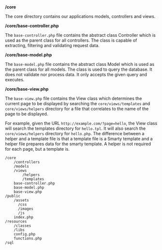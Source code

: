 **/core**

The core directory contains our applications models, controllers and views.

**/core/base-controller.php**

The `base-controller.php` file contains the abstract class Controller which is used as the parent class for all controllers. The class is capable of extracting, filtering and validating request data.

**/core/base-model.php**

The `base-model.php` file contains the abstract class Model which is used as the parent class for all models. The class is used to query the database. It does not validate nor process data. It only accepts the given query and executes.

**/core/base-view.php**

The `base-view.php` file contains the View class which determines the current page to be displayed by searching the `core/views/templates` and `core/views/helpers` directory for a file that correlates to the name of the page to be displayed.

For example, given the URL `http://example.com/?page=hello`, the View class will search the templates directory for `hello.tpl`. It will also search the `core/views/helpers` directory for `hello.php`. The difference between a helper and a template file is that a template file is a Smarty template and a helper file prepares data for the smarty template. A helper is not required for each page, but a template is.

```
/core
    /controllers
    /models
    /views
        /helpers
        /templates
    base-controller.php
    base-model.php
    base-view.php
/public
    /assets
      /css
      /images
      /js
    index.php
/resources
    /classes
    /libs
    config.php
    functions.php
/sql
```


